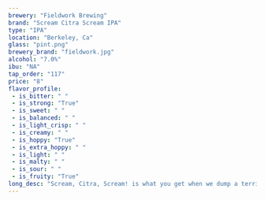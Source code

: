 ```yaml
---
brewery: "Fieldwork Brewing"
brand: "Scream Citra Scream IPA"
type: "IPA"
location: "Berkeley, Ca"
glass: "pint.png"
brewery_brand: "fieldwork.jpg"
alcohol: "7.0%"
ibu: "NA"
tap_order: "117"
price: "8"
flavor_profile:
 - is_bitter: " "
 - is_strong: "True"
 - is_sweet: " "
 - is_balanced: " "
 - is_light_crisp: " "
 - is_creamy: " "
 - is_hoppy: "True"
 - is_extra_hoppy: " "
 - is_light: " "
 - is_malty: " "
 - is_sour: " "
 - is_fruity: "True" 
long_desc: "Scream, Citra, Scream! is what you get when we dump a terrifying amount of Citra hops into a slightly malty, slighty sweet, and very Fieldworky IPA."
---
```

